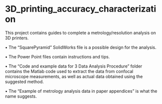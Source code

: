 # 3D_printing_accuracy_characterization
This project contains guides to complete a metrology/resolution analysis on 3D printers.

•	The “SquarePyramid” SolidWorks file is a possible design for the analysis.

•	The Power Point files contain instructions and tips.

•	The “Code and example data for 3 Data Analysis Procedure” folder contains the Matlab code used to extract the data from confocal microscope measurements, as well as actual data obtained using the suggested method.

•	The “Example of metrology analysis data in paper appendices” is what the name suggests.
